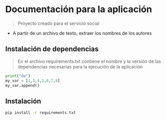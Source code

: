 # Documentación para la aplicación

> Proyecto creado para el servicio social


* A partir de un archivo de texto, extraer los nombres de los autores




## Instalación de dependencias
> En el archivo requirements.txt contiene el nombre y la versión de las dependencias necesarias para la ejecución de la aplicación

```python
print("de")
my_var = [1,3,4,5,6,7,8]
my_var.append()

```
## Instalación
```sh
pip install -r requirements.txt

```

